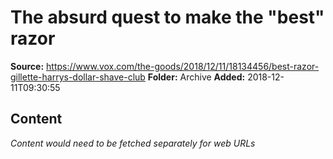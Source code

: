 # The absurd quest to make the "best" razor

**Source:** https://www.vox.com/the-goods/2018/12/11/18134456/best-razor-gillette-harrys-dollar-shave-club
**Folder:** Archive
**Added:** 2018-12-11T09:30:55




## Content
*Content would need to be fetched separately for web URLs*
